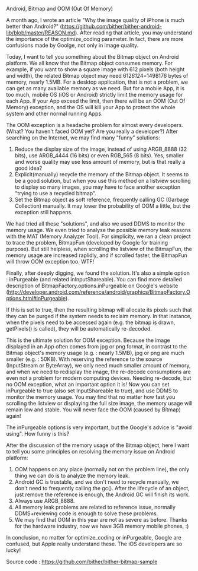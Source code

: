 Android, Bitmap and OOM (Out Of Memory)

A month ago, I wrote an article "Why the image quality of iPhone is much better than Android?" (https://github.com/bither/bither-android-lib/blob/master/REASON.md). After reading that article, you may understand the importance of the optimize_coding parameter. In fact, there are more confusions made by Goolge, not only in image quality.

Today, I want to tell you something about the Bitmap object on Android platform.
We all know that the Bitmap object consumes memory. For example, if you want to show a square image with 612 pixels (both height and width), the related Bitmap object may need 612*612*4=1498176 bytes of memory, nearly 1.5MB. For a desktop application, that is not a problem, we can get as many available memory as we need. But for a mobile App, it is too much, mobile OS (iOS or Android) strictly limit the memory usage for each App. If your App exceed the limit, then there will be an OOM (Out Of Memory) exception, and the OS will kill your App to protect the whole system and other normal running Apps.

The OOM exception is a headache problem for almost every developers. (What? You haven't faced OOM yet? Are you really a developer?)
After searching on the Internet, we may find many "funny" solutions:
1. Reduce the display size of the image, instead of using ARGB_8888 (32 bits), use ARGB_4444 (16 bits) or even RGB_565 (8 bits). Yes, smaller and worse quality may use less amount of memory, but is that really a good idea?
2. Explicit(manually) recycle the memory of the Bitmap object. It seems to be a good solution, but when you use this method on a listview scrolling to display so many images, you may have to face another exception "trying to use a recycled bitmap".
3. Set the Bitmap object as soft reference, frequently calling GC (Garbage Collection) manually. It may lower the probability of OOM a little, but the exception still happens.

We had tried all these "solutions", and also we used DDMS to monitor the memory usage. We even tried to analyse the possible memory leak reasons with the MAT (Memory Analyzer Tool).
For simplicity, we ran a clean project to trace the problem, BitmapFun (developed by Google for training purpose). But still helpless, when scrolling the listview of the BitmapFun, the memory usage are increased raplidly, and if scrolled faster, the BitmapFun will throw OOM exception too. WTF!

Finally, after deeply digging, we found the solution. It's also a simple option : inPurgeable (and related inInputShareable).
You can find more detailed description of BitmapFactory.options.inPurgeable on Google's website (http://developer.android.com/reference/android/graphics/BitmapFactory.Options.html#inPurgeable).

If this is set to true, then the resulting bitmap will allocate its pixels such that they can be purged if the system needs to reclaim memory. In that instance, when the pixels need to be accessed again (e.g. the bitmap is drawn, getPixels() is called), they will be automatically re-decoded.

This is the ultimate solution for OOM exception. Because the image displayed in an App often comes from jpg or png format, in contrast to the Bitmap object's memory usage (e.g. : nearly 1.5MB), jpg or png are much smaller (e.g. : 50KB). With reserving the reference to the source (InputStream or ByteArray), we only need much smaller amount of memory, and when we need to redisplay the image, the re-decode consumptions are even not a problem for modern computing devices. Needing re-decode, but no OOM exception, what an important option it is!
Now you can set inPurgeable to true (also set InputShareable to true), and use DDMS to monitor the memory usage. You may find that no matter how fast you scrolling the listview or displaying the full size image, the memory usage will remain low and stable. You will never face the OOM (caused by Bitmap) again!

The inPurgeable options is very important, but the Google's advice is "avoid using". How funny is this?

After the discussion of the memory usage of the Bitmap object, here I want to tell you some principles on resolving the memory issue on Android platform:
1. OOM happens on any place (normally not on the problem line), the only thing we can do is to analyze the memory leak.
2. Android GC is trustable, and we don't need to recycle manually, we don't need to frequently calling the gc(). After the lifecycle of an object, just remove the reference is enough, the Android GC will finish its work.
3. Always use ARGB_8888.
4. All memory leak problems are related to reference issue, normally DDMS+reviewing code is enough to solve these problems.
5. We may find that OOM in this year are not as severe as before. Thanks for the hardware industry, now we have 3GB memory mobile phones, :)

In conclusion, no matter for optimize_coding or inPurgeable, Google are confused, but Apple really understand these. The iOS developers are so lucky!

Source code : https://github.com/bither/bither-bitmap-sample

